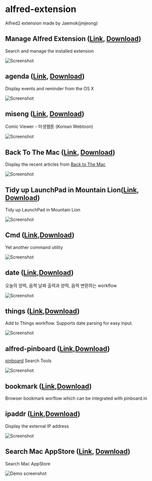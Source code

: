 alfred-extension
================

Alfred2 extension made by Jaemok(jmjeong)

## Manage Alfred Extension ([Link](https://github.com/jmjeong/alfred-extension/tree/master/managealfredextension), [Download](https://raw.github.com/jmjeong/alfred-extension/master/managealfredextension/ManageAlfredExtension.alfredworkflow)) 

Search and manage the installed extension

![Screenshot](https://raw.github.com/jmjeong/alfred-extension/master/managealfredextension/screenshot.png)

## agenda ([Link](https://github.com/jmjeong/alfred-extension/tree/master/agenda), [Download](https://raw.github.com/jmjeong/alfred-extension/master/agenda/agenda.alfredworkflow))

Display events and reminder from the OS X

![Screenshot](https://raw.github.com/jmjeong/alfred-extension/master/agenda/screenshot.jpg)

## miseng ([Link](https://github.com/jmjeong/alfred-extension/tree/master/miseng), [Download](https://raw.github.com/jmjeong/alfred-extension/master/miseng/miseng.alfredworkflow))

Comic Viewer - 미생웹툰 (Korean Webtoon)

![Screenshot](https://raw.github.com/jmjeong/alfred-extension/master/miseng/screenshot.png)

## Back To The Mac ([Link](https://github.com/jmjeong/alfred-extension/tree/master/backtothemac), [Download](https://raw.github.com/jmjeong/alfred-extension/master/backtothemac/BackToTheMac.alfredworkflow))

Display the recent articles from [Back to The Mac](http://macnews.tistory.com)

![Screenshot](https://raw.github.com/jmjeong/alfred-extension/master/backtothemac/screenshot.jpg)

## Tidy up LaunchPad in Mountain Lion([Link](https://github.com/jmjeong/alfred-extension/tree/master/tidyuplaunchpad), [Download](https://raw.github.com/jmjeong/alfred-extension/master/tidyuplaunchpad/TidyupLaunchPad.alfredworkflow))

Tidy up LaunchPad in Mountain Lion

![Screenshot](https://raw.github.com/jmjeong/alfred-extension/master/tidyuplaunchpad/screenshot.png)

## Cmd ([Link](https://github.com/jmjeong/alfred-extension/tree/master/cmd),[Download](https://raw.github.com/jmjeong/alfred-extension/master/cmd/cmd.alfredworkflow))

Yet another command utility

![Screenshot](https://raw.github.com/jmjeong/alfred-extension/master/cmd/screenshot.png)


## date ([Link](https://github.com/jmjeong/alfred-extension/tree/master/date),[Download](https://raw.github.com/jmjeong/alfred-extension/master/date/date.alfredworkflow))

오늘의 양력, 음력 날짜 출력과 양력, 음력 변환하는 workflow

![Screenshot](https://raw.github.com/jmjeong/alfred-extension/master/date/screenshot.png)


## things ([Link](https://github.com/jmjeong/alfred-extension/tree/master/things),[Download](https://raw.github.com/jmjeong/alfred-extension/master/things/things.alfredworkflow))

Add to Things workflow. Supports date parsing for easy input.

![Screenshot](https://raw.github.com/jmjeong/alfred-extension/master/things/screenshot.jpg)

## alfred-pinboard ([Link](https://github.com/jmjeong/alfred-extension/tree/master/alfred-pinboard),[Download](https://raw.github.com/jmjeong/alfred-extension/master/alfred-pinboard/pinboard.alfredworkflow))

[pinboard](https://pinboard.in) Search Tools

![Screenshot](https://raw.github.com/jmjeong/alfred-extension/master/alfred-pinboard/pbhelp.jpg)

## bookmark ([Link](https://github.com/jmjeong/alfred-extension/tree/master/bookmark),[Download](https://raw.github.com/jmjeong/alfred-extension/master/bookmark/bookmark.alfredworkflow))

Browser bookmark worflow which can be integrated with pinboard.in

## ipaddr ([Link](https://github.com/jmjeong/alfred-extension/tree/master/ipaddr),[Download](https://raw.github.com/jmjeong/alfred-extension/master/ipaddr/ipaddr.alfredworkflow))

Display the external IP address

![Screenshot](https://raw.github.com/jmjeong/alfred-extension/master/ipaddr/screenshot.png)

## Search Mac AppStore ([Link](https://github.com/jmjeong/alfred-extension/tree/master/searchmacappstore), [Download](https://raw.github.com/jmjeong/alfred-extension/master/searchmacappstore/SearchMacAppStore.alfredworkflow))

Search Mac AppStore

![Demo screenshot](https://raw.github.com/jmjeong/alfred-extension/master/searchmacappstore/screenshot.png)

